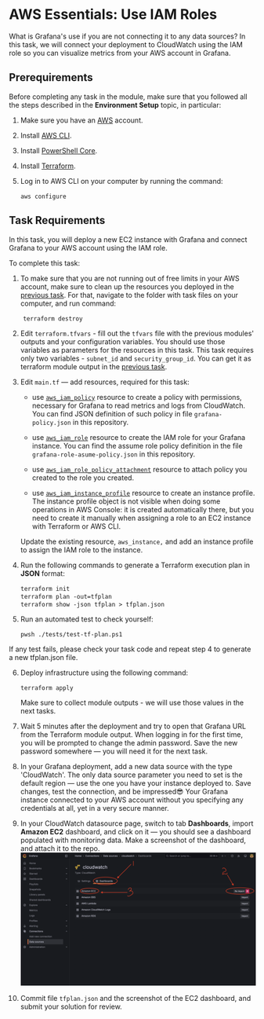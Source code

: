 # AWS Essentials: Use IAM Roles

What is Grafana's use if you are not connecting it to any data sources? In this task, we will connect your deployment to CloudWatch using the IAM role so you can visualize metrics from your AWS account in Grafana. 

## Prerequirements

Before completing any task in the module, make sure that you followed all the steps described in the **Environment Setup** topic, in particular: 

1. Make sure you have an [AWS](https://aws.amazon.com/free/) account.

2. Install [AWS CLI](https://docs.aws.amazon.com/cli/latest/userguide/getting-started-install.html).

3. Install [PowerShell Core](https://learn.microsoft.com/en-us/powershell/scripting/install/installing-powershell?view=powershell-7.4).

4. Install [Terraform](https://developer.hashicorp.com/terraform/tutorials/aws-get-started/install-cli).

5. Log in to AWS CLI on your computer by running the command:
   
    ```
    aws configure
    ```

## Task Requirements 

In this task, you will deploy a new EC2 instance with Grafana and connect Grafana to your AWS account using the IAM role. 

To complete this task: 

1. To make sure that you are not running out of free limits in your AWS account, make sure to clean up the resources you deployed in the [previous task](https://github.com/mate-academy/aws_devops_task_4_deploy_virtual_machine). For that, navigate to the folder with task files on your computer, and run command:
   
```
    terraform destroy
```

2. Edit `terraform.tfvars` - fill out the `tfvars` file with the previous modules' outputs and your configuration variables. You should use those variables as parameters for the resources in this task. This task requires only two variables - `subnet_id` and `security_group_id`. You can get it as terraform module output in the [previous task](https://github.com/mate-academy/aws_devops_task_3_configure_network). 

3. Edit `main.tf` — add resources, required for this task: 
    
    - use [`aws_iam_policy`](https://registry.terraform.io/providers/hashicorp/aws/latest/docs/resources/iam_policy) resource to create a policy with permissions, necessary for Grafana to read metrics and logs from CloudWatch. You can find JSON definition of such policy in file `grafana-policy.json` in this repository.

    - use [`aws_iam_role`](https://registry.terraform.io/providers/hashicorp/aws/latest/docs/resources/iam_role) resource to create the IAM role for your Grafana instance. You can find the assume role policy definition in the file `grafana-role-asume-policy.json` in this repository. 

    - use [`aws_iam_role_policy_attachment`](https://registry.terraform.io/providers/hashicorp/aws/latest/docs/resources/iam_role_policy_attachment) resource to attach policy you created to the role you created. 

    - use [`aws_iam_instance_profile`](https://registry.terraform.io/providers/hashicorp/aws/latest/docs/resources/iam_instance_profile) resource to create an instance profile. The instance profile object is not visible when doing some operations in AWS Console: it is created automatically there, but you need to create it manually when assigning a role to an EC2 instance with Terraform or AWS CLI. 

    Update the existing resource, `aws_instance,` and add an instance profile to assign the IAM role to the instance. 

4. Run the following commands to generate a Terraform execution plan in **JSON** format: 

    ```
    terraform init
    terraform plan -out=tfplan
    terraform show -json tfplan > tfplan.json
    ```

5. Run an automated test to check yourself:
 
    ```
    pwsh ./tests/test-tf-plan.ps1
    ```

If any test fails, please check your task code and repeat step 4 to generate a new tfplan.json file. 

6. Deploy infrastructure using the following command: 
    
    ```
    terraform apply
    ```
    Make sure to collect module outputs - we will use those values in the next tasks. 

7. Wait 5 minutes after the deployment and try to open that Grafana URL from the Terraform module output. When logging in for the first time, you will be prompted to change the admin password. Save the new password somewhere — you will need it for the next task. 

8. In your Grafana deployment, add a new data source with the type 'CloudWatch'. The only data source parameter you need to set is the default region — use the one you have your instance deployed to. Save changes, test the connection, and be impressed😎 Your Grafana instance connected to your AWS account without you specifying any credentials at all, yet in a very secure manner.  

9. In your CloudWatch datasource page, switch to tab **Dashboards**, import **Amazon EC2** dashboard, and click on it — you should see a dashboard populated with monitoring data. Make a screenshot of the dashboard, and attach it to the repo.
![alt text](pictures/grafana-data-source-1.png)

10. Commit file `tfplan.json` and the screenshot of the EC2 dashboard, and submit your solution for review. 
